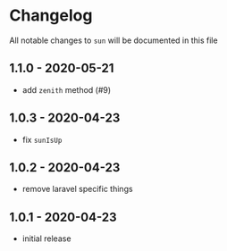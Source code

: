 # Changelog

All notable changes to `sun` will be documented in this file

## 1.1.0 - 2020-05-21

- add `zenith` method (#9)

## 1.0.3 - 2020-04-23

- fix `sunIsUp`

## 1.0.2 - 2020-04-23

- remove laravel specific things

## 1.0.1 - 2020-04-23

- initial release

